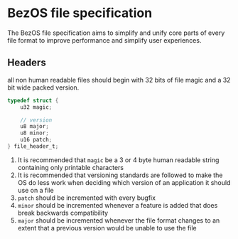 # BezOS file specification

The BezOS file specification aims to simplify and unify core parts of every file format to improve performance and simplify user experiences.

## Headers

all non human readable files should begin with 32 bits of file magic and a 32 bit wide packed version.

```c
typedef struct {
    u32 magic;

    // version
    u8 major;
    u8 minor;
    u16 patch;
} file_header_t;
```

1. It is recommended that `magic` be a 3 or 4 byte human readable string containing only printable characters
2. It is recommended that versioning standards are followed to make the OS do less work when deciding which version of an application it should use on a file
3. `patch` should be incremented with every bugfix
4. `minor` should be incremented whenever a feature is added that does break backwards compatibility
5. `major` should be incremented whenever the file format changes to an extent that a previous version would be unable to use the file